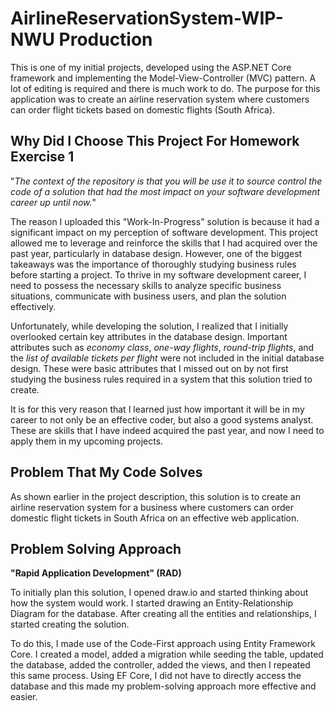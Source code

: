 # AirlineReservationSystem-WIP-NWU Production
This is one of my initial projects, developed using the ASP.NET Core framework and implementing the Model-View-Controller (MVC) pattern. 
A lot of editing is required and there is much work to do. The purpose for this application was to create an airline reservation system 
where customers can order flight tickets based on domestic flights (South Africa).

## Why Did I Choose This Project For Homework Exercise 1
"_The context of the repository is that you will be use it to source control the code of a solution that had the most impact on your 
software development career up until now._"

The reason I uploaded this "Work-In-Progress" solution is because it had a significant impact on my perception of software development. 
This project allowed me to leverage and reinforce the skills that I had acquired over the past year, particularly in database design. 
However, one of the biggest takeaways was the importance of thoroughly studying business rules before starting a project. 
To thrive in my software development career, I need to possess the necessary skills to analyze specific business situations, 
communicate with business users, and plan the solution effectively.

Unfortunately, while developing the solution, I realized that I initially overlooked certain key attributes in the database design. 
Important attributes such as _economy class_, _one-way flights_, _round-trip flights_, and the _list of available tickets per flight_ were not 
included in the initial database design. These were basic attributes that I missed out on by not first studying the business rules 
required in a system that this solution tried to create.

It is for this very reason that I learned just how important it will be in my career to not only be an effective coder, but also a
good systems analyst. These are skills that I have indeed acquired the past year, and now I need to apply them in my upcoming projects.

## Problem That My Code Solves
As shown earlier in the project description, this solution is to create an airline reservation system for a business where customers
can order domestic flight tickets in South Africa on an effective web application.

## Problem Solving Approach

**"Rapid Application Development" (RAD)**

To initially plan this solution, I opened draw.io and started thinking about how the system would work. I started
drawing an Entity-Relationship Diagram for the database. After creating all the entities and relationships, I started creating the solution.

To do this, I made use of the Code-First approach using Entity Framework Core.
I created a model, added a migration while seeding the table, updated the database, added the controller, added the views, 
and then I repeated this same process. Using EF Core, I did not have to directly access the database and this made 
my problem-solving approach more effective and easier.
